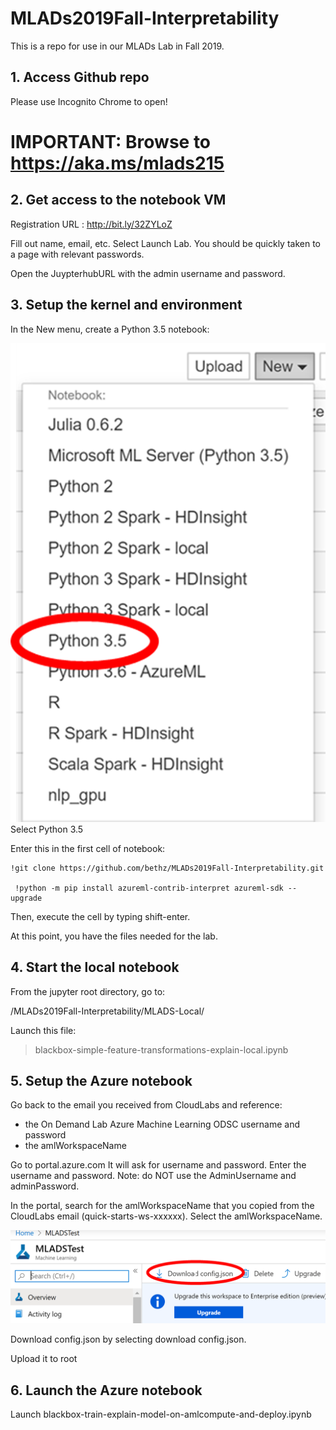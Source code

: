 # MLADs2019Fall-Interpretability
This is a repo for use in our MLADs Lab in Fall 2019.

## 1. Access Github repo
Please use Incognito Chrome to open!

# IMPORTANT: Browse to https://aka.ms/mlads215

## 2. Get access to the notebook VM
Registration URL : http://bit.ly/32ZYLoZ

Fill out name, email, etc.
Select Launch Lab.
You should be quickly taken to a page with relevant passwords.

Open  the JuypterhubURL with the admin username and password.

## 3. Setup the kernel and environment

In the New menu, create a Python 3.5 notebook:

![New menu](img/newnb2.png "New")
Select Python 3.5

Enter this in the first cell of notebook:

```
!git clone https://github.com/bethz/MLADs2019Fall-Interpretability.git
 
 !python -m pip install azureml-contrib-interpret azureml-sdk --upgrade
```

Then, execute the cell by typing shift-enter.

At this point, you have the files needed for the lab.

## 4. Start the local notebook

From the jupyter root directory, go to:

/MLADs2019Fall-Interpretability/MLADS-Local/

Launch this file:
> blackbox-simple-feature-transformations-explain-local.ipynb

## 5. Setup the Azure notebook

Go back to the email you received from CloudLabs and reference:
- the On Demand Lab Azure Machine Learning ODSC username and password
- the amlWorkspaceName

Go to portal.azure.com
It will ask for username and password. Enter the username and password. 
Note: do NOT use the AdminUsername and adminPassword.

In the portal, search for the amlWorkspaceName that you copied from the CloudLabs email (quick-starts-ws-xxxxxx).
Select the amlWorkspaceName.

![download](img/configjson.png "download")

Download config.json by selecting download config.json.

Upload it to root

## 6. Launch the Azure notebook

Launch blackbox-train-explain-model-on-amlcompute-and-deploy.ipynb


